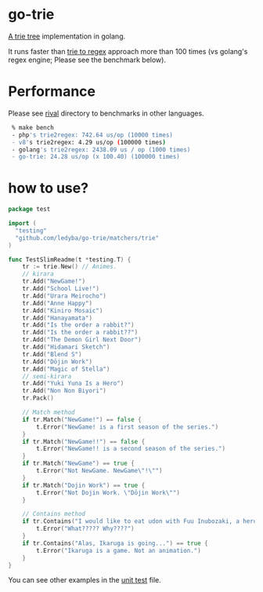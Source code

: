 # go-trie

[A trie tree](https://en.wikipedia.org/wiki/Trie) implementation in golang.

It runs faster than [trie to regex](http://google.com/search?q=trie+2+regex) approach more than 100 times (vs golang's regex engine; Please see the benchmark below).

# Performance

Please see [rival](https://github.com/ledyba/go-trie/tree/master/_rivals) directory to benchmarks in other languages.

```bash
 % make bench
 - php's trie2regex: 742.64 us/op (10000 times)
 - v8's trie2regex: 4.29 us/op (100000 times)
 - golang's trie2regex: 2438.09 us / op (1000 times)
 - go-trie: 24.28 us/op (x 100.40) (100000 times)
```

# how to use?

```go
package test

import (
  "testing"
  "github.com/ledyba/go-trie/matchers/trie"
)

func TestSlimReadme(t *testing.T) {
	tr := trie.New() // Animes.
	// kirara
	tr.Add("NewGame!")
	tr.Add("School Live!")
	tr.Add("Urara Meirocho")
	tr.Add("Anne Happy")
	tr.Add("Kiniro Mosaic")
	tr.Add("Hanayamata")
	tr.Add("Is the order a rabbit?")
	tr.Add("Is the order a rabbit??")
	tr.Add("The Demon Girl Next Door")
	tr.Add("Hidamari Sketch")
	tr.Add("Blend S")
	tr.Add("Dōjin Work")
	tr.Add("Magic of Stella")
	// semi-kirara
	tr.Add("Yuki Yuna Is a Hero")
	tr.Add("Non Non Biyori")
	tr.Pack()

	// Match method 
	if tr.Match("NewGame!") == false {
		t.Error("NewGame! is a first season of the series.")
	}
	if tr.Match("NewGame!!") == false {
		t.Error("NewGame!! is a second season of the series.")
	}
	if tr.Match("NewGame") == true {
		t.Error("Not NewGame. NewGame\"!\"")
	}
	if tr.Match("Dojin Work") == true {
		t.Error("Not Dojin Work. \"Dōjin Work\"")
	}

	// Contains method
	if tr.Contains("I would like to eat udon with Fuu Inubozaki, a hero in \"Yuki Yuna Is a Hero\".") == false {
		t.Error("What????? Why????")
	}
	if tr.Contains("Alas, Ikaruga is going...") == true {
		t.Error("Ikaruga is a game. Not an animation.")
	}
}

```

You can see other examples in the [unit test](https://github.com/ledyba/go-trie/blob/master/types/trie/trie_test.go) file.